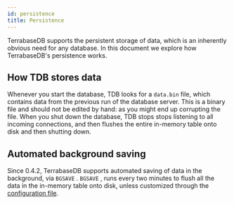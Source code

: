 ```yaml
---
id: persistence
title: Persistence
---
```

TerrabaseDB supports the persistent storage of data, which is an inherently obvious need for any database. In this document we explore how TerrabaseDB's persistence works. 

## How TDB stores data

Whenever you start the database, TDB looks for a `data.bin` file, which contains data from the previous run of the database server. This is a binary file and should not be edited by hand: as you might end up corrupting the file.
When you shut down the database, TDB stops stops listening to all incoming connections, and then flushes the entire in-memory table onto disk and then shutting down.

## Automated background saving

Since 0.4.2, TerrabaseDB supports automated saving of data in the background, via `BGSAVE` . `BGSAVE` , runs every two minutes to flush all the data in the in-memory table onto disk, unless customized through the [configuration file](config-files/#an-example-configuration).